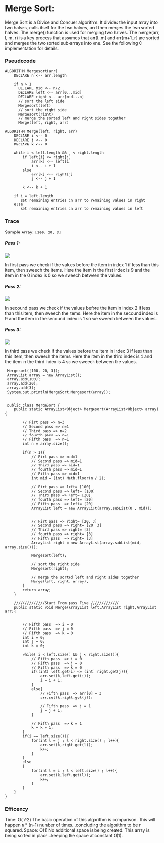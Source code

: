 # Merge Sort: 
Merge Sort is a Divide and Conquer algorithm. It divides the input array into two halves, calls itself for the two halves, and then merges the two sorted halves. The merge() function is used for merging two halves. The merge(arr, l, m, r) is a key process that assumes that arr[l..m] and arr[m+1..r] are sorted and merges the two sorted sub-arrays into one. See the following C implementation for details.

### Pseudocode

```
ALGORITHM Mergesort(arr)
    DECLARE n <-- arr.length
           
    if n > 1
      DECLARE mid <-- n/2
      DECLARE left <-- arr[0...mid]
      DECLARE right <-- arr[mid...n]
      // sort the left side
      Mergesort(left)
      // sort the right side
      Mergesort(right)
      // merge the sorted left and right sides together
      Merge(left, right, arr)

ALGORITHM Merge(left, right, arr)
    DECLARE i <-- 0
    DECLARE j <-- 0
    DECLARE k <-- 0

    while i < left.length && j < right.length
        if left[i] <= right[j]
            arr[k] <-- left[i]
            i <-- i + 1
        else
            arr[k] <-- right[j]
            j <-- j + 1
            
        k <-- k + 1

    if i = left.length
       set remaining entries in arr to remaining values in right
    else
       set remaining entries in arr to remaining values in left
```

### Trace
Sample Array: `[100, 20, 3]`

##### Pass 1:

![](./187609653_1169576930154612_4757654763045491921_n.jpg)

In first pass we check if the values before the item in index 1 if less than this item, then sweech the items.
Here the item in the first index is 9 and the item in the 0 index is 0 so we sweech between the values.


##### Pass 2:

![](./187845675_315273336879352_5505779317445785698_n.jpg)

In secound pass we check if the values before the item in index 2 if less than this item, then sweech the items.
Here the item in the secound index is 9 and the item in the secound index is 1 so we sweech between the values.


##### Pass 3:

![](./188096577_302895637987228_8361250348877519485_n.jpg)

In third pass we check if the values before the item in index 3 if less than this item, then sweech the items.
Here the item in the third index is 4 and the item in the third index is 4 so we sweech between the values.

```
 Mergesort([100, 20, 3]);
 ArrayList array = new ArrayList();
 array.add(100);
 array.add(20);
 array.add(3);
 System.out.println(MergeSort.Mergesort(array));


 public class MergeSort {
    public static ArrayList<Object> Mergesort(ArrayList<Object> array){

        // Firt pass => n=3 
        // Second pass => n=1
        // Third pass => n=2 
        // fourth pass => n=1       
        // Fifth pass  => n=1
        int n = array.size();

        if(n > 1){
            // Firt pass => mid=1  
            // Second pass => mid=1
            // Third pass => mid=1   
            // fourth pass => mid=1    
            // Fifth pass => mid=1  
            int mid = (int) Math.floor(n / 2);
            
            // Firt pass => left= [100] 
            // Second pass => left= [100]
            // Third pass => left= [20]    
            // fourth pass => left= [20]  
            // Fifth pass  => left= [20]  
            ArrayList left = new ArrayList(array.subList(0 , mid));


            // Firt pass => right= [20, 3] 
            // Second pass => right= [20, 3]
            // Third pass => right= [3]
            // fourth pass => right= [3]   
            // Fifth pass  => right= [3] 
            ArrayList right = new ArrayList(array.subList(mid, array.size()));

            Mergesort(left);

            // sort the right side
            Mergesort(right);

            // merge the sorted left and right sides together
            Merge(left, right, array);
        }
        return array;
    }

    //////////////Start From pass Five /////////////
    public static void Merge(ArrayList left,ArrayList right,ArrayList arr){


        // Fifth pass  => i = 0
        // Fifth pass  => j = 0
        // Fifth pass  => k = 0
        int i = 0;
        int j = 0;
        int k = 0;

        while( i < left.size() && j < right.size()){
            // Fifth pass  => i = 0
            // Fifth pass  => j = 0 
            // Fifth pass  => k = 0
            if((int) left.get(i) <= (int) right.get(j)){
                arr.set(k,left.get(i));
                i = i + 1;
            }
            else{
                // Fifth pass  => arr[0] = 3    
                arr.set(k,right.get(j));

                // Fifth pass  => j = 1     
                j = j + 1;
            }

            // Fifth pass  => k = 1   
            k = k + 1;
        }
        if(i == left.size()){
            for(int l = j ; l < right.size() ; l++){
                arr.set(k,right.get(l));
                k++;
            }
        }
        else
        {
            for(int l = i ; l < left.size() ; l++){
                arr.set(k,left.get(l));
                k++;
            }
        }
    }
}  
```

### Efficency

Time: O(n^2)
The basic operation of this algorithm is comparison. This will happen n * (n-1) number of times…concluding the algorithm to be n squared.
Space: O(1)
No additional space is being created. This array is being sorted in place…keeping the space at constant O(1).
